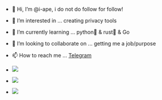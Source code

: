- 👋 Hi, I’m @i-ape, i do not do follow for follow!
- 👀 I’m interested in ... creating privacy tools
- 🌱 I’m currently learning ... python🐍 & rust🦀 & Go
- 💞️ I’m looking to collaborate on ... getting me a job/purpose  
- 📫 How to reach me ... [Telegram](https://t.me/)

- ![](https://github-readme-stats.vercel.app/api?username=i-ape&theme=gotham&hide_border=false&include_all_commits=false&count_private=false)<br/>
- ![](https://github-readme-streak-stats.herokuapp.com/?user=i-ape&theme=gotham&hide_border=false)<br/>
- ![](https://github-readme-stats.vercel.app/api/top-langs/?username=i-ape&theme=gotham&hide_border=false&include_all_commits=false&count_private=false&layout=compact)


<!---
i0ape/i0ape is a ✨ special ✨ repository because its `README.md` (this file) appears on your GitHub profile.
You can click the Preview link to take a look at your changes.
--->
